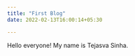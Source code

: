 ```yaml
---
title: "First Blog"
date: 2022-02-13T16:00:14+05:30

---
```


Hello everyone!
My name is Tejasva Sinha.